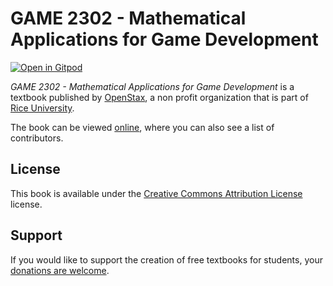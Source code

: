 # GAME 2302 - Mathematical Applications for Game Development

[![Open in Gitpod](https://gitpod.io/button/open-in-gitpod.svg)](https://gitpod.io/from-referrer/)

_GAME 2302 - Mathematical Applications for Game Development_ is a textbook published by [OpenStax](https://openstax.org/), a non profit organization that is part of [Rice University](https://www.rice.edu/).

The book can be viewed [online](https://github.com/cnx-user-books/cnxbook-game-2302-mathematical-applications-for-game-development/releases/latest), where you can also see a list of contributors.

## License
This book is available under the [Creative Commons Attribution License](./LICENSE) license.

## Support
If you would like to support the creation of free textbooks for students, your [donations are welcome](https://riceconnect.rice.edu/donation/support-openstax-banner).
